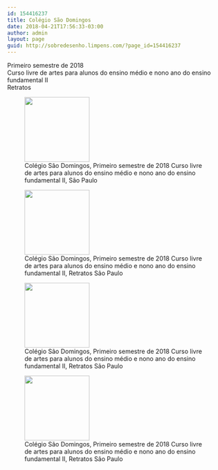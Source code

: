```yaml
---
id: 154416237
title: Colégio São Domingos
date: 2018-04-21T17:56:33-03:00
author: admin
layout: page
guid: http://sobredesenho.limpens.com/?page_id=154416237
---
```


Primeiro semestre de 2018  
Curso livre de artes para alunos do ensino médio e nono ano do ensino fundamental II  
Retratos

<div id='gallery-15' class='gallery galleryid-154416237 gallery-columns-3 gallery-size-thumbnail'>
  <figure class='gallery-item'> 
  
  <div class='gallery-icon landscape'>
    <a href='https://i1.wp.com/sobredesenho.limpens.com/wp-content/uploads/2018/04/IMG_20180322_145818.jpg'><img width="150" height="150" src="https://i1.wp.com/sobredesenho.limpens.com/wp-content/uploads/2018/04/IMG_20180322_145818.jpg?resize=150%2C150&#038;ssl=1" class="attachment-thumbnail size-thumbnail" alt="" loading="lazy" aria-describedby="gallery-15-154416318" srcset="https://i1.wp.com/sobredesenho.limpens.com/wp-content/uploads/2018/04/IMG_20180322_145818.jpg?resize=150%2C150&ssl=1 150w, https://i1.wp.com/sobredesenho.limpens.com/wp-content/uploads/2018/04/IMG_20180322_145818.jpg?zoom=2&resize=150%2C150&ssl=1 300w, https://i1.wp.com/sobredesenho.limpens.com/wp-content/uploads/2018/04/IMG_20180322_145818.jpg?zoom=3&resize=150%2C150&ssl=1 450w" sizes="(max-width: 150px) 85vw, 150px" data-recalc-dims="1" /></a>
  </div><figcaption class='wp-caption-text gallery-caption' id='gallery-15-154416318'> Colégio São Domingos, Primeiro semestre de 2018 Curso livre de artes para alunos do ensino médio e nono ano do ensino fundamental II, São Paulo </figcaption></figure><figure class='gallery-item'> 
  
  <div class='gallery-icon landscape'>
    <a href='https://i2.wp.com/sobredesenho.limpens.com/wp-content/uploads/2018/04/IMG_20180329_155537.jpg'><img width="150" height="150" src="https://i2.wp.com/sobredesenho.limpens.com/wp-content/uploads/2018/04/IMG_20180329_155537.jpg?resize=150%2C150&#038;ssl=1" class="attachment-thumbnail size-thumbnail" alt="" loading="lazy" aria-describedby="gallery-15-154416321" srcset="https://i2.wp.com/sobredesenho.limpens.com/wp-content/uploads/2018/04/IMG_20180329_155537.jpg?resize=150%2C150&ssl=1 150w, https://i2.wp.com/sobredesenho.limpens.com/wp-content/uploads/2018/04/IMG_20180329_155537.jpg?zoom=2&resize=150%2C150&ssl=1 300w, https://i2.wp.com/sobredesenho.limpens.com/wp-content/uploads/2018/04/IMG_20180329_155537.jpg?zoom=3&resize=150%2C150&ssl=1 450w" sizes="(max-width: 150px) 85vw, 150px" data-recalc-dims="1" /></a>
  </div><figcaption class='wp-caption-text gallery-caption' id='gallery-15-154416321'> Colégio São Domingos, Primeiro semestre de 2018 Curso livre de artes para alunos do ensino médio e nono ano do ensino fundamental II, Retratos São Paulo </figcaption></figure><figure class='gallery-item'> 
  
  <div class='gallery-icon landscape'>
    <a href='https://i2.wp.com/sobredesenho.limpens.com/wp-content/uploads/2018/04/IMG_20180329_155819.jpg'><img width="150" height="150" src="https://i2.wp.com/sobredesenho.limpens.com/wp-content/uploads/2018/04/IMG_20180329_155819.jpg?resize=150%2C150&#038;ssl=1" class="attachment-thumbnail size-thumbnail" alt="" loading="lazy" aria-describedby="gallery-15-154416328" srcset="https://i2.wp.com/sobredesenho.limpens.com/wp-content/uploads/2018/04/IMG_20180329_155819.jpg?resize=150%2C150&ssl=1 150w, https://i2.wp.com/sobredesenho.limpens.com/wp-content/uploads/2018/04/IMG_20180329_155819.jpg?zoom=2&resize=150%2C150&ssl=1 300w, https://i2.wp.com/sobredesenho.limpens.com/wp-content/uploads/2018/04/IMG_20180329_155819.jpg?zoom=3&resize=150%2C150&ssl=1 450w" sizes="(max-width: 150px) 85vw, 150px" data-recalc-dims="1" /></a>
  </div><figcaption class='wp-caption-text gallery-caption' id='gallery-15-154416328'> Colégio São Domingos, Primeiro semestre de 2018 Curso livre de artes para alunos do ensino médio e nono ano do ensino fundamental II, Retratos São Paulo </figcaption></figure><figure class='gallery-item'> 
  
  <div class='gallery-icon portrait'>
    <a href='https://i0.wp.com/sobredesenho.limpens.com/wp-content/uploads/2018/04/IMG_20180329_155752.jpg'><img width="150" height="150" src="https://i0.wp.com/sobredesenho.limpens.com/wp-content/uploads/2018/04/IMG_20180329_155752.jpg?resize=150%2C150&#038;ssl=1" class="attachment-thumbnail size-thumbnail" alt="" loading="lazy" aria-describedby="gallery-15-154416327" srcset="https://i0.wp.com/sobredesenho.limpens.com/wp-content/uploads/2018/04/IMG_20180329_155752.jpg?resize=150%2C150&ssl=1 150w, https://i0.wp.com/sobredesenho.limpens.com/wp-content/uploads/2018/04/IMG_20180329_155752.jpg?zoom=2&resize=150%2C150&ssl=1 300w, https://i0.wp.com/sobredesenho.limpens.com/wp-content/uploads/2018/04/IMG_20180329_155752.jpg?zoom=3&resize=150%2C150&ssl=1 450w" sizes="(max-width: 150px) 85vw, 150px" data-recalc-dims="1" /></a>
  </div><figcaption class='wp-caption-text gallery-caption' id='gallery-15-154416327'> Colégio São Domingos, Primeiro semestre de 2018 Curso livre de artes para alunos do ensino médio e nono ano do ensino fundamental II, Retratos São Paulo </figcaption></figure>
</div>
